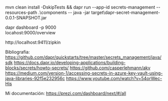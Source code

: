mvn clean install -DskipTests && dapr run --app-id secrets-management --resources-path .\components -- java -jar target\dapr-secret-management-0.0.1-SNAPSHOT.jar

dapr dashboard -p 9000                    
locahost:9000/overview

http://localhost:9411/zipkin



Bibliografia:
https://github.com/dapr/quickstarts/tree/master/secrets_management/java/sdk
https://docs.dapr.io/developing-applications/building-blocks/secrets/howto-secrets/
https://github.com/casperlehmann/akv
https://medium.com/version-1/accessing-secrets-in-azure-key-vault-using-java-libraries-92f5e232956c
https://www.youtube.com/watch?v=54orWec-His

Mi documentación: 
https://prezi.com/dashboard/next/#/all
